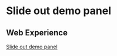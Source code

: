 # Slide out demo panel

## Web Experience

[Slide out demo panel](../experiences/web/Slide-out-demo-panel/README.md)
